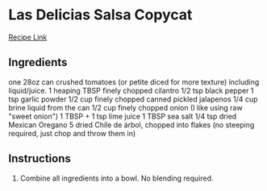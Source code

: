# Las Delicias Salsa Copycat

[Recipe Link](https://www.reddit.com/r/SalsaSnobs/comments/11qbqo0/restaurant_style_secret_ingredient_brine_liquid/)

## Ingredients
one 28oz can crushed tomatoes (or petite diced for more texture) including liquid/juice.
1 heaping TBSP finely chopped cilantro
1/2 tsp black pepper
1 tsp garlic powder
1/2 cup finely chopped canned pickled jalapenos
1/4 cup brine liquid from the can
1/2 cup finely chopped onion (I like using raw "sweet onion")
1 TBSP + 1 tsp lime juice
1 TBSP sea salt
1/4 tsp dried Mexican Oregano
5 dried Chile de árbol, chopped into flakes (no steeping required, just chop and throw them in)

## Instructions
1. Combine all ingredients into a bowl. No blending required. 